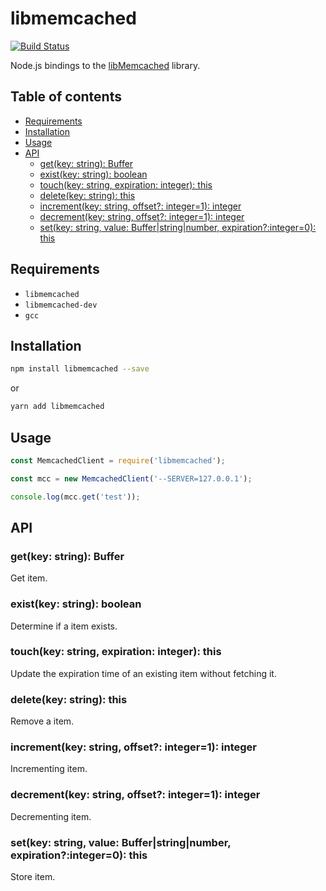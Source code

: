 # libmemcached

[![Build Status](https://travis-ci.org/tomi77/node-libmemcached.svg?branch=master)](https://travis-ci.org/tomi77/node-libmemcached)

Node.js bindings to the [libMemcached](http://libmemcached.org/) library.

## Table of contents

* [Requirements](#requirements)
* [Installation](#installation)
* [Usage](#usage)
* [API](#api)
  * [get(key: string): Buffer](#getkey-string-buffer)
  * [exist(key: string): boolean](#existkey-string-boolean)
  * [touch(key: string, expiration: integer): this](#touchkey-string-expiration-integer-this)
  * [delete(key: string): this](#deletekey-string-this)
  * [increment(key: string, offset?: integer=1): integer](#incrementkey-string-offset-integer1-integer)
  * [decrement(key: string, offset?: integer=1): integer](#decrementkey-string-offset-integer1-integer)
  * [set(key: string, value: Buffer|string|number, expiration?:integer=0): this](#setkey-string-value-bufferstringnumber-expirationinteger0-this)

## Requirements

* `libmemcached`
* `libmemcached-dev`
* `gcc`

## Installation

~~~sh
npm install libmemcached --save
~~~

or

~~~sh
yarn add libmemcached
~~~

## Usage

~~~js
const MemcachedClient = require('libmemcached');

const mcc = new MemcachedClient('--SERVER=127.0.0.1');

console.log(mcc.get('test'));
~~~

## API

### get(key: string): Buffer

Get item.

### exist(key: string): boolean

Determine if a item exists.

### touch(key: string, expiration: integer): this

Update the expiration time of an existing item without fetching it.

### delete(key: string): this

Remove a item.

### increment(key: string, offset?: integer=1): integer

Incrementing item.

### decrement(key: string, offset?: integer=1): integer

Decrementing item.

### set(key: string, value: Buffer|string|number, expiration?:integer=0): this

Store item.
